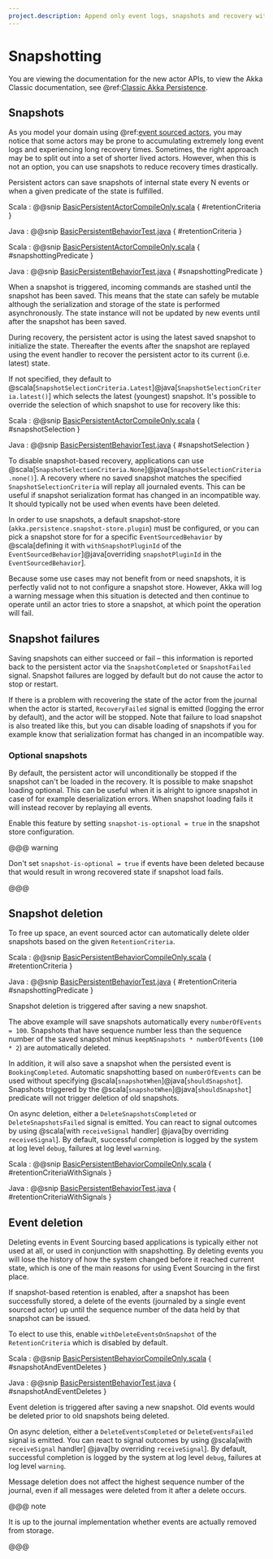 ```yaml
---
project.description: Append only event logs, snapshots and recovery with Akka event sourced actors.
---
```

# Snapshotting

You are viewing the documentation for the new actor APIs, to view the Akka Classic documentation, see @ref:[Classic Akka Persistence](../persistence.md).

## Snapshots

As you model your domain using @ref:[event sourced actors](persistence.md), you may notice that some actors may be
prone to accumulating extremely long event logs and experiencing long recovery times. Sometimes, the right approach
may be to split out into a set of shorter lived actors. However, when this is not an option, you can use snapshots
to reduce recovery times drastically.

Persistent actors can save snapshots of internal state every N events or when a given predicate of the state
is fulfilled.

Scala
:  @@snip [BasicPersistentActorCompileOnly.scala](/akka-persistence-typed/src/test/scala/docs/akka/persistence/typed/BasicPersistentBehaviorCompileOnly.scala) { #retentionCriteria }

Java
:  @@snip [BasicPersistentBehaviorTest.java](/akka-persistence-typed/src/test/java/jdocs/akka/persistence/typed/BasicPersistentBehaviorTest.java) { #retentionCriteria }


Scala
:  @@snip [BasicPersistentActorCompileOnly.scala](/akka-persistence-typed/src/test/scala/docs/akka/persistence/typed/BasicPersistentBehaviorCompileOnly.scala) { #snapshottingPredicate }

Java
:  @@snip [BasicPersistentBehaviorTest.java](/akka-persistence-typed/src/test/java/jdocs/akka/persistence/typed/BasicPersistentBehaviorTest.java) { #snapshottingPredicate }

When a snapshot is triggered, incoming commands are stashed until the snapshot has been saved. This means that
the state can safely be mutable although the serialization and storage of the state is performed asynchronously.
The state instance will not be updated by new events until after the snapshot has been saved.

During recovery, the persistent actor is using the latest saved snapshot to initialize the state. Thereafter the events
after the snapshot are replayed using the event handler to recover the persistent actor to its current (i.e. latest)
state.

If not specified, they default to @scala[`SnapshotSelectionCriteria.Latest`]@java[`SnapshotSelectionCriteria.latest()`]
which selects the latest (youngest) snapshot. It's possible to override the selection of which snapshot to use for
recovery like this:

Scala
:  @@snip [BasicPersistentActorCompileOnly.scala](/akka-persistence-typed/src/test/scala/docs/akka/persistence/typed/BasicPersistentBehaviorCompileOnly.scala) { #snapshotSelection }

Java
:  @@snip [BasicPersistentBehaviorTest.java](/akka-persistence-typed/src/test/java/jdocs/akka/persistence/typed/BasicPersistentBehaviorTest.java) { #snapshotSelection }

To disable snapshot-based recovery, applications can use @scala[`SnapshotSelectionCriteria.None`]@java[`SnapshotSelectionCriteria.none()`].
A recovery where no saved snapshot matches the specified `SnapshotSelectionCriteria` will replay all journaled
events. This can be useful if snapshot serialization format has changed in an incompatible way. It should typically
not be used when events have been deleted.

In order to use snapshots, a default snapshot-store (`akka.persistence.snapshot-store.plugin`) must be configured,
or you can pick a snapshot store for for a specific `EventSourcedBehavior` by
@scala[defining it with `withSnapshotPluginId` of the `EventSourcedBehavior`]@java[overriding `snapshotPluginId` in
the `EventSourcedBehavior`].

Because some use cases may not benefit from or need snapshots, it is perfectly valid not to not configure a snapshot store.
However, Akka will log a warning message when this situation is detected and then continue to operate until
an actor tries to store a snapshot, at which point the operation will fail.

## Snapshot failures

Saving snapshots can either succeed or fail – this information is reported back to the persistent actor via
the `SnapshotCompleted` or `SnapshotFailed` signal. Snapshot failures are logged by default but do not cause
the actor to stop or restart.

If there is a problem with recovering the state of the actor from the journal when the actor is
started, `RecoveryFailed` signal is emitted (logging the error by default), and the actor will be stopped.
Note that failure to load snapshot is also treated like this, but you can disable loading of snapshots
if you for example know that serialization format has changed in an incompatible way.

### Optional snapshots

By default, the persistent actor will unconditionally be stopped if the snapshot can't be loaded in the recovery.
It is possible to make snapshot loading optional. This can be useful when it is alright to ignore snapshot in case
of for example deserialization errors. When snapshot loading fails it will instead recover by replaying all events.

Enable this feature by setting `snapshot-is-optional = true` in the snapshot store configuration.

@@@ warning

Don't set `snapshot-is-optional = true` if events have been deleted because that would result in wrong recovered state if snapshot load fails.

@@@

## Snapshot deletion

To free up space, an event sourced actor can automatically delete older snapshots based on the given `RetentionCriteria`.

Scala
:  @@snip [BasicPersistentBehaviorCompileOnly.scala](/akka-persistence-typed/src/test/scala/docs/akka/persistence/typed/BasicPersistentBehaviorCompileOnly.scala) { #retentionCriteria }

Java
:  @@snip [BasicPersistentBehaviorTest.java](/akka-persistence-typed/src/test/java/jdocs/akka/persistence/typed/BasicPersistentBehaviorTest.java) { #retentionCriteria #snapshottingPredicate }

Snapshot deletion is triggered after saving a new snapshot.

The above example will save snapshots automatically every `numberOfEvents = 100`. Snapshots that have sequence
number less than the sequence number of the saved snapshot minus `keepNSnapshots * numberOfEvents` (`100 * 2`) are automatically
deleted.

In addition, it will also save a snapshot when the persisted event is `BookingCompleted`. Automatic snapshotting
based on `numberOfEvents` can be used without specifying @scala[`snapshotWhen`]@java[`shouldSnapshot`]. Snapshots
triggered by the @scala[`snapshotWhen`]@java[`shouldSnapshot`] predicate will not trigger deletion of old snapshots.

On async deletion, either a `DeleteSnapshotsCompleted` or `DeleteSnapshotsFailed` signal is emitted.
You can react to signal outcomes by using @scala[with `receiveSignal` handler] @java[by overriding `receiveSignal`].
By default, successful completion is logged by the system at log level `debug`, failures at log level `warning`.

Scala
:  @@snip [BasicPersistentBehaviorCompileOnly.scala](/akka-persistence-typed/src/test/scala/docs/akka/persistence/typed/BasicPersistentBehaviorCompileOnly.scala) { #retentionCriteriaWithSignals }

Java
:  @@snip [BasicPersistentBehaviorTest.java](/akka-persistence-typed/src/test/java/jdocs/akka/persistence/typed/BasicPersistentBehaviorTest.java) { #retentionCriteriaWithSignals }

## Event deletion

Deleting events in Event Sourcing based applications is typically either not used at all, or used in conjunction with snapshotting.
By deleting events you will lose the history of how the system changed before it reached current state, which is
one of the main reasons for using Event Sourcing in the first place.

If snapshot-based retention is enabled, after a snapshot has been successfully stored, a delete of the events
(journaled by a single event sourced actor) up until the sequence number of the data held by that snapshot can be issued.

To elect to use this, enable `withDeleteEventsOnSnapshot` of the `RetentionCriteria` which is disabled by default.

Scala
:  @@snip [BasicPersistentBehaviorCompileOnly.scala](/akka-persistence-typed/src/test/scala/docs/akka/persistence/typed/BasicPersistentBehaviorCompileOnly.scala) { #snapshotAndEventDeletes }

Java
:  @@snip [BasicPersistentBehaviorTest.java](/akka-persistence-typed/src/test/java/jdocs/akka/persistence/typed/BasicPersistentBehaviorTest.java) { #snapshotAndEventDeletes }

Event deletion is triggered after saving a new snapshot. Old events would be deleted prior to old snapshots being deleted.

On async deletion, either a `DeleteEventsCompleted` or `DeleteEventsFailed` signal is emitted.
You can react to signal outcomes by using @scala[with `receiveSignal` handler] @java[by overriding `receiveSignal`].
By default, successful completion is logged by the system at log level `debug`, failures at log level `warning`.

Message deletion does not affect the highest sequence number of the journal, even if all messages were deleted from it after a delete occurs.

@@@ note

It is up to the journal implementation whether events are actually removed from storage.

@@@
